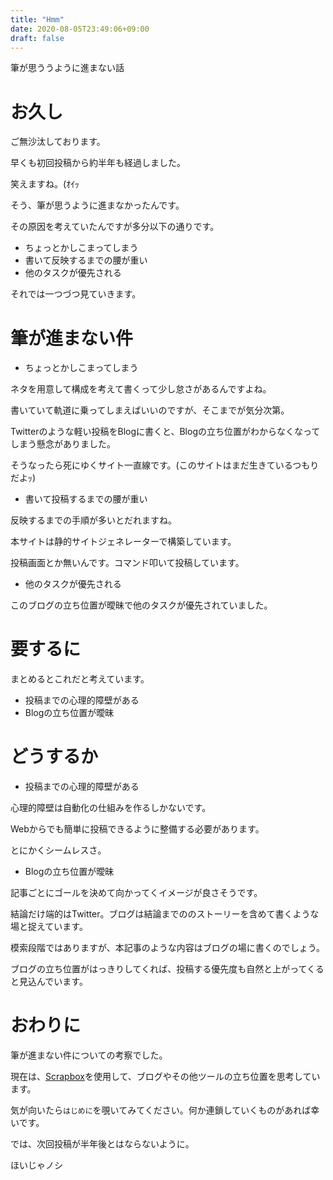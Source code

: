```yaml
---
title: "Hmm"
date: 2020-08-05T23:49:06+09:00
draft: false
---
```

筆が思ううように進まない話
<!--more-->

# お久し
ご無沙汰しております。

早くも初回投稿から約半年も経過しました。

笑えますね。(ｵｲｯ

そう、筆が思うように進まなかったんです。

その原因を考えていたんですが多分以下の通りです。
- ちょっとかしこまってしまう
- 書いて反映するまでの腰が重い
- 他のタスクが優先される

それでは一つづつ見ていきます。

# 筆が進まない件
- ちょっとかしこまってしまう

ネタを用意して構成を考えて書くって少し怠さがあるんですよね。

書いていて軌道に乗ってしまえばいいのですが、そこまでが気分次第。

Twitterのような軽い投稿をBlogに書くと、Blogの立ち位置がわからなくなってしまう懸念がありました。

そうなったら死にゆくサイト一直線です。(このサイトはまだ生きているつもりだよｯ)

- 書いて投稿するまでの腰が重い

反映するまでの手順が多いとだれますね。

本サイトは静的サイトジェネレーターで構築しています。

投稿画面とか無いんです。コマンド叩いて投稿しています。

- 他のタスクが優先される

このブログの立ち位置が曖昧で他のタスクが優先されていました。

# 要するに
まとめるとこれだと考えています。
- 投稿までの心理的障壁がある
- Blogの立ち位置が曖昧

# どうするか
- 投稿までの心理的障壁がある

心理的障壁は自動化の仕組みを作るしかないです。

Webからでも簡単に投稿できるように整備する必要があります。

とにかくシームレスさ。

- Blogの立ち位置が曖昧

記事ごとにゴールを決めて向かってくイメージが良さそうです。

結論だけ端的はTwitter。ブログは結論までののストーリーを含めて書くような場と捉えています。

模索段階ではありますが、本記事のような内容はブログの場に書くのでしょう。

ブログの立ち位置がはっきりしてくれば、投稿する優先度も自然と上がってくると見込んでいます。

# おわりに
筆が進まない件についての考察でした。

現在は、[Scrapbox](https://scrapbox.io/suna-64354306/)を使用して、ブログやその他ツールの立ち位置を思考しています。

気が向いたら`はじめに`を覗いてみてください。何か連鎖していくものがあれば幸いです。

では、次回投稿が半年後とはならないように。

ほいじゃノシ
